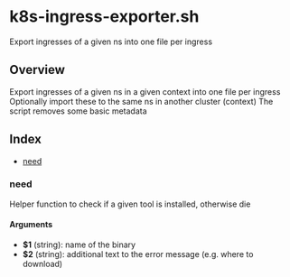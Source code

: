 # k8s-ingress-exporter.sh

Export ingresses of a given ns into one file per ingress

## Overview

Export ingresses of a given ns in a given context into one file per ingress
Optionally import these to the same ns in another cluster (context)
The script removes some basic metadata

## Index

* [need](#need)

### need

Helper function to check if a given tool is installed, otherwise die

#### Arguments

* **$1** (string): name of the binary
* **$2** (string): additional text to the error message (e.g. where to download)

